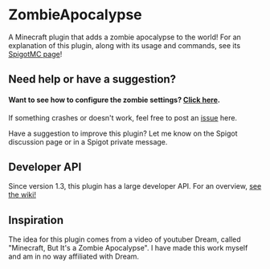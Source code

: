 # ZombieApocalypse
A Minecraft plugin that adds a zombie apocalypse to the world!
For an explanation of this plugin, along with its usage and commands, see its [SpigotMC page](https://www.spigotmc.org/resources/82106/)!

## Need help or have a suggestion?
#### Want to see how to configure the zombie settings? [Click here](https://github.com/EricLangezaal/ZombieApocalypse/wiki/Configuring-the-zombies).
If something crashes or doesn't work, feel free to post an [issue](https://github.com/EricLangezaal/ZombieApocalypse/issues) here.

Have a suggestion to improve this plugin? Let me know on the Spigot discussion page or in a Spigot private message.

## Developer API
Since version 1.3, this plugin has a large developer API. For an overview, [see the wiki!](https://github.com/EricLangezaal/ZombieApocalypse/wiki/)

## Inspiration
The idea for this plugin comes from a video of youtuber Dream, called "Minecraft, But It's a Zombie Apocalypse". I have made this work myself and am in no way affiliated with Dream.
